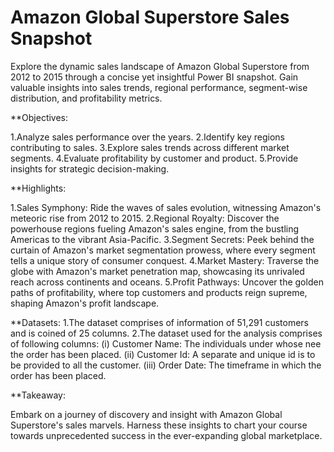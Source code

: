# Amazon Global Superstore Sales Snapshot

Explore the dynamic sales landscape of Amazon Global Superstore from 2012 to 2015 through a concise yet insightful Power BI snapshot. Gain valuable insights into sales trends, regional performance, segment-wise distribution, and profitability metrics.

**Objectives:

1.Analyze sales performance over the years.
2.Identify key regions contributing to sales.
3.Explore sales trends across different market segments.
4.Evaluate profitability by customer and product.
5.Provide insights for strategic decision-making.

**Highlights:

1.Sales Symphony:
Ride the waves of sales evolution, witnessing Amazon's meteoric rise from 2012 to 2015.
2.Regional Royalty:
Discover the powerhouse regions fueling Amazon's sales engine, from the bustling Americas to the vibrant Asia-Pacific.
3.Segment Secrets:
Peek behind the curtain of Amazon's market segmentation prowess, where every segment tells a unique story of consumer conquest.
4.Market Mastery:
Traverse the globe with Amazon's market penetration map, showcasing its unrivaled reach across continents and oceans.
5.Profit Pathways: 
Uncover the golden paths of profitability, where top customers and products reign supreme, shaping Amazon's profit landscape.

**Datasets:
1.The dataset comprises of information of 51,291 customers and is coined of 25 columns.
2.The dataset used for the analysis comprises of following columns:
  (i)   Customer Name: The individuals under whose nee the order has been placed.
  (ii)  Customer Id: A separate and unique id is to be provided to all the customer.
  (iii) Order Date: The timeframe in which the order has been placed.

**Takeaway:

Embark on a journey of discovery and insight with Amazon Global Superstore's sales marvels. Harness these insights to chart your course towards unprecedented success in the ever-expanding global marketplace.

